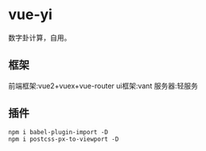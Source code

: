 # vue-yi
数字卦计算，自用。
## 框架
前端框架:vue2+vuex+vue-router
ui框架:vant
服务器:轻服务

## 插件
```
npm i babel-plugin-import -D
npm i postcss-px-to-viewport -D
```

